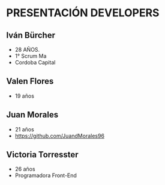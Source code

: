 # PRESENTACIÓN DEVELOPERS

## Iván Bürcher 
- 28 AÑOS. 
- 1° Scrum Ma
- Cordoba Capital

## Valen Flores
- 19 años

## Juan Morales
- 21 años
- https://github.com/JuandMorales96

## Victoria Torresster
- 26 años
- Programadora Front-End
